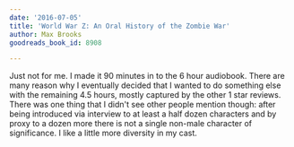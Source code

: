 ```yaml
---
date: '2016-07-05'
title: 'World War Z: An Oral History of the Zombie War'
author: Max Brooks
goodreads_book_id: 8908

---
```

Just not for me. I made it 90 minutes in to the 6 hour audiobook. There are many reason why I eventually decided that I wanted to do something else with the remaining 4.5 hours, mostly captured by the other 1 star reviews. There was one thing that I didn't see other people mention though: after being introduced via interview to at least a half dozen characters and by proxy to a dozen more there is not a single non-male character of significance. I like a little more diversity in my cast.
